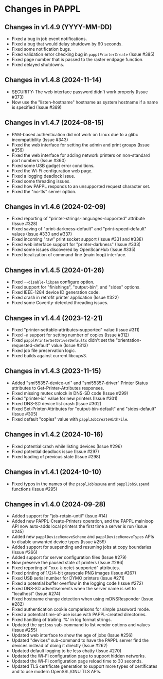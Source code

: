 Changes in PAPPL
================


Changes in v1.4.9 (YYYY-MM-DD)
------------------------------

- Fixed a bug in job event notifications.
- Fixed a bug that would delay shutdown by 60 seconds.
- Fixed some notification bugs.
- Fixed validation error checking bug in `papplPrinterCreate` (Issue #385)
- Fixed page number that is passed to the raster endpage function.
- Fixed delayed shutdowns.


Changes in v1.4.8 (2024-11-14)
------------------------------

- SECURITY: The web interface password didn't work properly (Issue #373)
- Now use the "listen-hostname" hostname as system hostname if a name is
  specified (Issue #369)


Changes in v1.4.7 (2024-08-15)
------------------------------

- PAM-based authentication did not work on Linux due to a glibc incompatibility
  (Issue #343)
- Fixed the web interface for setting the admin and print groups (Issue #356)
- Fixed the web interface for adding network printers on non-standard port
  numbers (Issue #360)
- Fixed some USB gadget error conditions.
- Fixed the Wi-Fi configuration web page.
- Fixed a logging deadlock issue.
- Fixed some threading issues.
- Fixed how PAPPL responds to an unsupported request character set.
- Fixed the "no-tls" server option.


Changes in v1.4.6 (2024-02-09)
------------------------------

- Fixed reporting of "printer-strings-languages-supported" attribute
  (Issue #328)
- Fixed saving of "print-darkness-default" and "print-speed-default" values
  (Issue #330 and #337)
- Fixed incoming "raw" print socket support (Issue #331 and #338)
- Fixed web interface support for "printer-darkness" (Issue #333)
- Fixed some issues discovered by OpenScanHub (Issue #335)
- Fixed localization of command-line (main loop) interface.


Changes in v1.4.5 (2024-01-26)
------------------------------

- Fixed `--disable-libpam` configure option.
- Fixed support for "finishings", "output-bin", and "sides" options.
- Fixed IEEE-1284 device ID generation code.
- Fixed crash in retrofit printer application (Issue #322)
- Fixed some Coverity-detected threading issues.


Changes in v1.4.4 (2023-12-21)
------------------------------

- Fixed "printer-settable-attributes-supported" value (Issue #311)
- Fixed `-n` support for setting number of copies (Issue #312)
- Fixed `papplPrinterSetDriverDefaults` didn't set the
  "orientation-requested-default" value (Issue #313)
- Fixed job file preservation logic.
- Fixed builds against current libcups3.


Changes in v1.4.3 (2023-11-15)
------------------------------

- Added "smi55357-device-uri" and "smi55357-driver" Printer Status attributes
  to Get-Printer-Attributes responses.
- Fixed missing mutex unlock in DNS-SD code (Issue #299)
- Fixed "printer-id" value for new printers (Issue #301)
- Fixed DNS-SD device list crash (Issue #302)
- Fixed Set-Printer-Attributes for "output-bin-default" and "sides-default"
  (Issue #305)
- Fixed default "copies" value with `papplJobCreateWithFile`.


Changes in v1.4.2 (2024-10-16)
------------------------------

- Fixed potential crash while listing devices (Issue #296)
- Fixed potential deadlock issue (Issue #297)
- Fixed loading of previous state (Issue #298)


Changes in v1.4.1 (2024-10-10)
------------------------------

- Fixed typos in the names of the `papplJobResume` and `papplJobSuspend`
  functions (Issue #295)


Changes in v1.4.0 (2024-09-28)
------------------------------

- Added support for "job-retain-until" (Issue #14)
- Added new PAPPL-Create-Printers operation, and the PAPPL mainloop API now
  auto-adds local printers the first time a server is run (Issue #245)
- Added new `papplDeviceRemoveScheme` and `papplDeviceRemoveTypes` APIs to
  disable unwanted device types (Issue #259)
- Added support for suspending and resuming jobs at copy boundaries (Issue #266)
- Added support for server configuration files (Issue #279)
- Now preserve the paused state of printers (Issue #286)
- Fixed reporting of "xxx-k-octet-supported" attributes.
- Fixed printing of 1/2/4-bit grayscale PNG images (Issue #267)
- Fixed USB serial number for DYMO printers (Issue #271)
- Fixed a potential buffer overflow in the logging code (Issue #272)
- Fixed DNS-SD advertisements when the server name is set to "localhost"
  (Issue #274)
- Fixed hostname change detection when using mDNSResponder (Issue #282)
- Fixed authentication cookie comparisons for simple password mode.
- Fixed a potential time-of-use issue with PAPPL-created directories.
- Fixed handling of trailing '%' in log format strings.
- Updated the `options` sub-command to list vendor options and values
  (Issue #255)
- Updated web interface to show the age of jobs (Issue #256)
- Updated "devices" sub-command to have the PAPPL server find the devices
  instead of doing it directly (Issue #262)
- Updated default logging to be less chatty (Issue #270)
- Updated the Wi-Fi configuration page to support hidden networks.
- Updated the Wi-Fi configuration page reload time to 30 seconds.
- Updated TLS certificate generation to support more types of certificates and
  to use modern OpenSSL/GNU TLS APIs.
